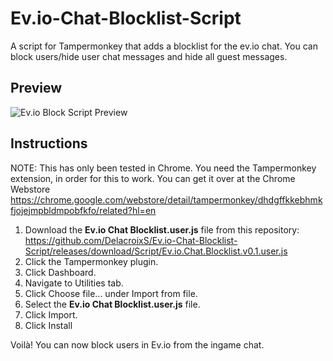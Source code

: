 # Ev.io-Chat-Blocklist-Script
A script for Tampermonkey that adds a blocklist for the ev.io chat. You can block users/hide user chat messages and hide all guest messages.

## Preview

![Ev.io Block Script Preview](https://i.ibb.co/mSBSt45/Ev-io-Script-Blocklist.jpg)

## Instructions

NOTE: This has only been tested in Chrome. You need the Tampermonkey extension, in order for this to work. You can get it over at the Chrome Webstore https://chrome.google.com/webstore/detail/tampermonkey/dhdgffkkebhmkfjojejmpbldmpobfkfo/related?hl=en

1) Download the **Ev.io Chat Blocklist.user.js** file from this repository: https://github.com/DelacroixS/Ev.io-Chat-Blocklist-Script/releases/download/Script/Ev.io.Chat.Blocklist.v0.1.user.js
2) Click the Tampermonkey plugin.
3) Click Dashboard.
4) Navigate to Utilities tab.
5) Click Choose file... under Import from file.
6) Select the **Ev.io Chat Blocklist.user.js** file.
7) Click Import.
8) Click Install

Voilà! You can now block users in Ev.io from the ingame chat. 
